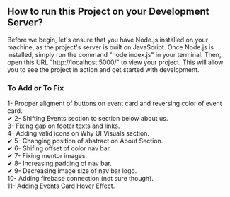 ## How to run this Project on your Development Server?

Before we begin, let's ensure that you have Node.js installed on your machine, as the project's server is built on JavaScript. Once Node.js is installed, simply run the command "node index.js" in your terminal. Then, open this URL "http://localhost:5000/" to view your project. This will allow you to see the project in action and get started with development.

### To Add or To Fix
  1- Propper aligment of buttons on event card and reversing color of event card.<br/>
✔ 2- Shifting Events section to section below about us.<br/>
  3- Fixing gap on footer texts and links.<br/>
  4- Adding valid icons on Why UI Visuals section.<br/>
✔  5- Changing position of abstract on About Section.<br/>
✔ 6- Shifing offset of color nav bar.<br/>
✔   7- Fixing mentor images.<br/>
✔   8- Increasing padding of nav bar.<br/>
✔   9- Decreasing image size of nav bar logo.<br/>
   10- Adding firebase connection (not sure though).<br/>
   11- Adding Events Card Hover Effect.<br/>